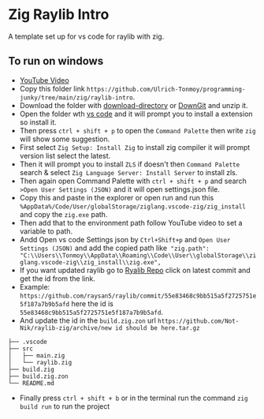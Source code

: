 # Zig Raylib Intro

A template set up for vs code for raylib with zig.

## To run on windows

- [YouTube Video](https://youtu.be/BJYNPs_rCJg)
- Copy this folder link `https://github.com/Ulrich-Tonmoy/programming-junky/tree/main/zig/raylib-intro`.
- Download the folder with [download-directory](https://download-directory.github.io/) or [DownGit](https://minhaskamal.github.io/DownGit) and unzip it.
- Open the folder wth [vs code](https://code.visualstudio.com/download) and it will prompt you to install a extension so install it.
- Then press `ctrl + shift + p` to open the `Command Palette` then write `zig` will show some suggestion.
- First select `Zig Setup: Install Zig` to install zig compiler it will prompt version list select the latest.
- Then it will prompt you to install `ZLS` if doesn't then `Command Palette` search & select `Zig Language Server: Install Server` to install zls.
- Then again open Command Palette with `ctrl + shift + p` and search `>Open User Settings (JSON)` and it will open settings.json file.
- Copy this and paste in the explorer or open run and run this `%AppData%/Code/User/globalStorage/ziglang.vscode-zig/zig_install` and copy the `zig.exe` path.
- Then add that to the environment path follow YouTube video to set a variable to path.
- Andd Open vs code Settings json by `Ctrl+Shift+p` and `Open User Settings (JSON)` and add the copied path like` "zig.path": "C:\\Users\\Tonmoy\\AppData\\Roaming\\Code\\User\\globalStorage\\ziglang.vscode-zig\\zig_install\\zig.exe",`
- If you want updated raylib go to [Ryalib Repo](https://github.com/raysan5/raylib) click on latest commit and get the id from the link.
- Example: `https://github.com/raysan5/raylib/commit/55e83468c9bb515a5f2725751e5f187a7b9b5afd` here the id is `55e83468c9bb515a5f2725751e5f187a7b9b5afd`.
- And update the id in the `build.zig.zon` url `https://github.com/Not-Nik/raylib-zig/archive/new id should be here.tar.gz`

```
├── .vscode
├── src
│   ├── main.zig
│   └── raylib.zig
├── build.zig
├── build.zig.zon
└── README.md
```

- Finally press `ctrl + shift + b` or in the terminal run the command `zig build run` to run the project
